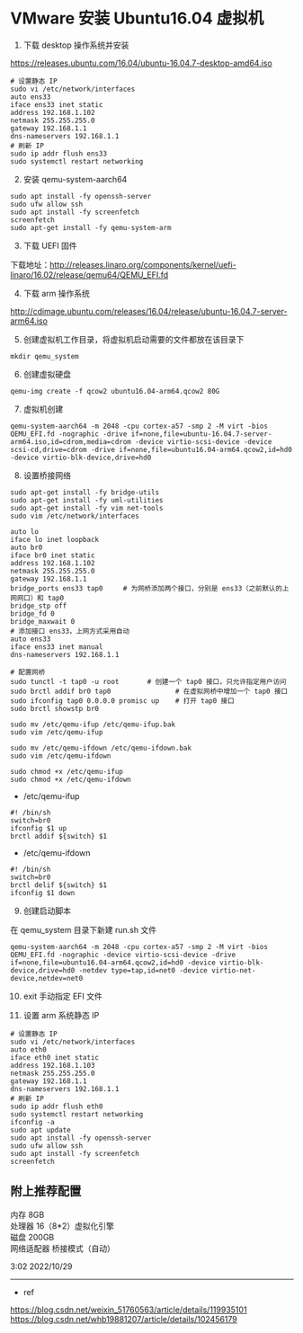 # VMware 安装 Ubuntu16.04 虚拟机

1. 下载 desktop 操作系统并安装

https://releases.ubuntu.com/16.04/ubuntu-16.04.7-desktop-amd64.iso

```shell
# 设置静态 IP
sudo vi /etc/network/interfaces
auto ens33
iface ens33 inet static
address 192.168.1.102
netmask 255.255.255.0
gateway 192.168.1.1
dns-nameservers 192.168.1.1
# 刷新 IP
sudo ip addr flush ens33
sudo systemctl restart networking
```

2. 安装 qemu-system-aarch64

```shell
sudo apt install -fy openssh-server
sudo ufw allow ssh
sudo apt install -fy screenfetch
screenfetch
sudo apt-get install -fy qemu-system-arm
```

3. 下载 UEFI 固件

下载地址：http://releases.linaro.org/components/kernel/uefi-linaro/16.02/release/qemu64/QEMU_EFI.fd

4. 下载 arm 操作系统

http://cdimage.ubuntu.com/releases/16.04/release/ubuntu-16.04.7-server-arm64.iso

5. 创建虚拟机工作目录，将虚拟机启动需要的文件都放在该目录下

```shell
mkdir qemu_system
```

6. 创建虚拟硬盘

```shell
qemu-img create -f qcow2 ubuntu16.04-arm64.qcow2 80G
```

7. 虚拟机创建

```shell
qemu-system-aarch64 -m 2048 -cpu cortex-a57 -smp 2 -M virt -bios QEMU_EFI.fd -nographic -drive if=none,file=ubuntu-16.04.7-server-arm64.iso,id=cdrom,media=cdrom -device virtio-scsi-device -device scsi-cd,drive=cdrom -drive if=none,file=ubuntu16.04-arm64.qcow2,id=hd0 -device virtio-blk-device,drive=hd0
```

8. 设置桥接网络

```shell
sudo apt-get install -fy bridge-utils
sudo apt-get install -fy uml-utilities
sudo apt-get install -fy vim net-tools 
sudo vim /etc/network/interfaces

auto lo
iface lo inet loopback
auto br0
iface br0 inet static
address 192.168.1.102
netmask 255.255.255.0
gateway 192.168.1.1
bridge_ports ens33 tap0     # 为网桥添加两个接口，分别是 ens33（之前默认的上网网口）和 tap0
bridge_stp off
bridge_fd 0
bridge_maxwait 0
# 添加接口 ens33，上网方式采用自动
auto ens33
iface ens33 inet manual
dns-nameservers 192.168.1.1

# 配置网桥
sudo tunctl -t tap0 -u root       # 创建一个 tap0 接口，只允许指定用户访问
sudo brctl addif br0 tap0                # 在虚拟网桥中增加一个 tap0 接口
sudo ifconfig tap0 0.0.0.0 promisc up    # 打开 tap0 接口
sudo brctl showstp br0

sudo mv /etc/qemu-ifup /etc/qemu-ifup.bak
sudo vim /etc/qemu-ifup

sudo mv /etc/qemu-ifdown /etc/qemu-ifdown.bak
sudo vim /etc/qemu-ifdown

sudo chmod +x /etc/qemu-ifup
sudo chmod +x /etc/qemu-ifdown
```

- /etc/qemu-ifup

```
#! /bin/sh
switch=br0
ifconfig $1 up
brctl addif ${switch} $1
```

- /etc/qemu-ifdown

```
#! /bin/sh
switch=br0
brctl delif ${switch} $1
ifconfig $1 down
```

9. 创建启动脚本

在 qemu_system 目录下新建 run.sh 文件

```shell
qemu-system-aarch64 -m 2048 -cpu cortex-a57 -smp 2 -M virt -bios QEMU_EFI.fd -nographic -device virtio-scsi-device -drive if=none,file=ubuntu16.04-arm64.qcow2,id=hd0 -device virtio-blk-device,drive=hd0 -netdev type=tap,id=net0 -device virtio-net-device,netdev=net0
```

10. exit 手动指定 EFI 文件

11. 设置 arm 系统静态 IP

```shell
# 设置静态 IP
sudo vi /etc/network/interfaces
auto eth0
iface eth0 inet static
address 192.168.1.103
netmask 255.255.255.0
gateway 192.168.1.1
dns-nameservers 192.168.1.1
# 刷新 IP
sudo ip addr flush eth0
sudo systemctl restart networking
ifconfig -a
sudo apt update
sudo apt install -fy openssh-server
sudo ufw allow ssh
sudo apt install -fy screenfetch
screenfetch
```


## 附上推荐配置

内存 8GB  
处理器 16（8*2）虚拟化引擎  
磁盘 200GB  
网络适配器 桥接模式（自动）  

3:02 2022/10/29


---

- ref

https://blog.csdn.net/weixin_51760563/article/details/119935101
https://blog.csdn.net/whb19881207/article/details/102456179
